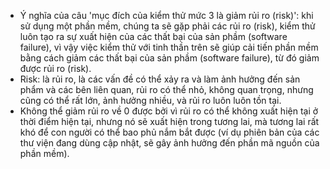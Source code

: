 - Ý nghĩa của câu 'mục đích của kiểm thử mức 3 là giảm rủi ro (risk)': khi sử dụng một phần mềm, chúng ta sẽ gặp phải các rủi ro (risk), kiểm thử luôn tạo ra sự xuất hiện của các thất bại của sản phầm (software failure), vì vậy việc kiểm thử với tinh thần trên sẽ giúp cải tiến phần mềm bằng cách giảm các thất bại của sản phầm (software failure), từ đó giảm được rủi ro (risk).
- Risk: là rủi ro, là các vấn đề có thể xảy ra và làm ảnh hưởng đến sản phẩm và các bên liên quan, rủi ro có thể nhỏ, không quan trọng, nhưng cũng có thể rất lớn, ảnh hưởng nhiều, và rủi ro luôn luôn tồn tại.
- Không thể giảm rủi ro về 0 được bởi vì rủi ro có thể không xuất hiện tại ở thời điểm hiện tại, nhưng nó sẽ xuất hiện trong tương lai, mà tương lai rất khó để con người có thể bao phủ nắm bắt được (ví dụ phiên bản của các thư viện đang dùng cập nhật, sẽ gây ảnh hưởng đến phần mã nguồn của phần mềm).